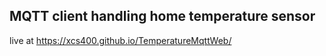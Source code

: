 ## MQTT client handling home temperature sensor  
live at https://xcs400.github.io/TemperatureMqttWeb/

